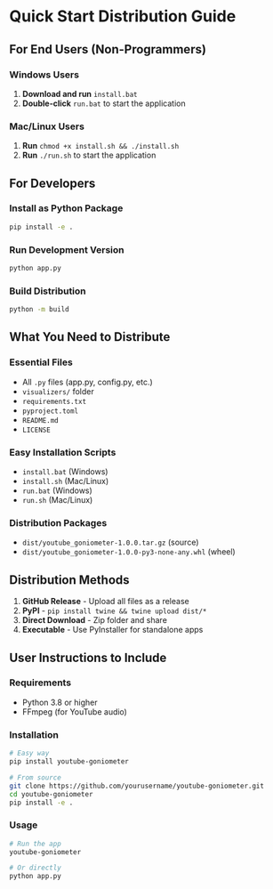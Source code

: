 # Quick Start Distribution Guide

## For End Users (Non-Programmers)

### Windows Users
1. **Download and run** `install.bat`
2. **Double-click** `run.bat` to start the application

### Mac/Linux Users
1. **Run** `chmod +x install.sh && ./install.sh`
2. **Run** `./run.sh` to start the application

## For Developers

### Install as Python Package
```bash
pip install -e .
```

### Run Development Version
```bash
python app.py
```

### Build Distribution
```bash
python -m build
```

## What You Need to Distribute

### Essential Files
- All `.py` files (app.py, config.py, etc.)
- `visualizers/` folder
- `requirements.txt`
- `pyproject.toml`
- `README.md`
- `LICENSE`

### Easy Installation Scripts
- `install.bat` (Windows)
- `install.sh` (Mac/Linux)
- `run.bat` (Windows)
- `run.sh` (Mac/Linux)

### Distribution Packages
- `dist/youtube_goniometer-1.0.0.tar.gz` (source)
- `dist/youtube_goniometer-1.0.0-py3-none-any.whl` (wheel)

## Distribution Methods

1. **GitHub Release** - Upload all files as a release
2. **PyPI** - `pip install twine && twine upload dist/*`
3. **Direct Download** - Zip folder and share
4. **Executable** - Use PyInstaller for standalone apps

## User Instructions to Include

### Requirements
- Python 3.8 or higher
- FFmpeg (for YouTube audio)

### Installation
```bash
# Easy way
pip install youtube-goniometer

# From source
git clone https://github.com/yourusername/youtube-goniometer.git
cd youtube-goniometer
pip install -e .
```

### Usage
```bash
# Run the app
youtube-goniometer

# Or directly
python app.py
```